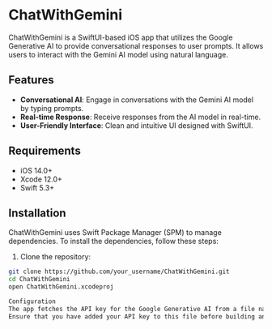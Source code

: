 # ChatWithGemini


ChatWithGemini is a SwiftUI-based iOS app that utilizes the Google Generative AI to provide conversational responses to user prompts. It allows users to interact with the Gemini AI model using natural language.

## Features

- **Conversational AI**: Engage in conversations with the Gemini AI model by typing prompts.
- **Real-time Response**: Receive responses from the AI model in real-time.
- **User-Friendly Interface**: Clean and intuitive UI designed with SwiftUI.

## Requirements

- iOS 14.0+
- Xcode 12.0+
- Swift 5.3+

## Installation

ChatWithGemini uses Swift Package Manager (SPM) to manage dependencies. To install the dependencies, follow these steps:

1. Clone the repository:

```bash
git clone https://github.com/your_username/ChatWithGemini.git
cd ChatWithGemini
open ChatWithGemini.xcodeproj

Configuration
The app fetches the API key for the Google Generative AI from a file named GenerativeAI-info.plist. 
Ensure that you have added your API key to this file before building and running the app.


